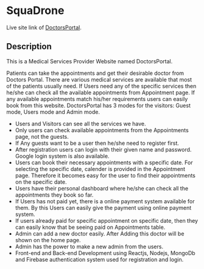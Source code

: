# SquaDrone

Live site link of [DoctorsPortal](https://doctors-portal-ea4d9.web.app/).

## Description
 This is a Medical Services Provider
 Website named DoctorsPortal.

 Patients can take the appointments and get their desirable doctor from Doctors Portal. There are various medical services are available that most of the patients usually need. If Users need any of the specific services then he/she can check all the available appointments from Appointment page. If any available  appointments match his/her requirements users can easily book from this website. DoctorsPortal has 3 modes for the visitors: Guest mode, Users mode and Admin mode.


* Users and Visitors can see all the services  we have.
* Only users can check available appointments from the Appointments page, not the guests.
* If Any guests want to be a user then he/she need to register first.
* After registration users can login with their given name and password. Google login system is also available.
* Users can book their necessary appointments with a specific date. For selecting the specific date, calender is provided in the Appointment page.
Therefore it becomes easy for the user to find their appointments on the specific date. 
* Users have their personal dashboard where he/she can check all the appointments they book so far.
* If Users has not paid yet, there is a online payment system available for them. By this Users can easily give the payment using online payment system.
* If users already paid for specific appointment on specific date, then they can easily know that be seeing paid on Appointments table.
* Admin can add a new doctor easily. After Adding this doctor will be shown on the home page.
* Admin has the power to make a new admin from the users.
* Front-end and Back-end Development using
Reactjs, Nodejs, MongoDb and Firebase authentication system used for registration and login.